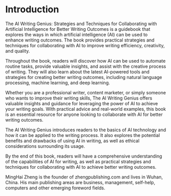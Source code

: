 # Introduction

The AI Writing Genius: Strategies and Techniques for Collaborating with Artificial Intelligence for Better Writing Outcomes is a guidebook that explores the ways in which artificial intelligence (AI) can be used to enhance writing outcomes. The book provides practical strategies and techniques for collaborating with AI to improve writing efficiency, creativity, and quality.

Throughout the book, readers will discover how AI can be used to automate routine tasks, provide valuable insights, and assist with the creative process of writing. They will also learn about the latest AI-powered tools and strategies for creating better writing outcomes, including natural language processing, machine learning, and deep learning.

Whether you are a professional writer, content marketer, or simply someone who wants to improve their writing skills, The AI Writing Genius offers valuable insights and guidance for leveraging the power of AI to achieve your writing goals. With practical advice and real-world examples, this book is an essential resource for anyone looking to collaborate with AI for better writing outcomes.

The AI Writing Genius introduces readers to the basics of AI technology and how it can be applied to the writing process. It also explores the potential benefits and drawbacks of using AI in writing, as well as ethical considerations surrounding its usage.

By the end of this book, readers will have a comprehensive understanding of the capabilities of AI for writing, as well as practical strategies and techniques for collaborating with AI to achieve better writing outcomes.

MingHai Zheng is the founder of zhengpublishing.com and lives in Wuhan, China. His main publishing areas are business, management, self-help, computers and other emerging foreword fields.
